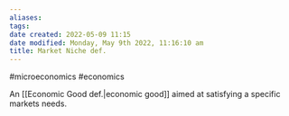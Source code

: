 ```yaml
---
aliases: 
tags: 
date created: 2022-05-09 11:15
date modified: Monday, May 9th 2022, 11:16:10 am
title: Market Niche def.
---
```


#microeconomics #economics

An [[Economic Good def.|economic good]] aimed at satisfying a specific markets needs.
